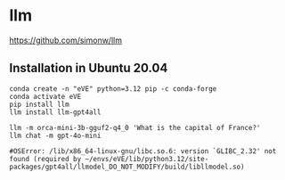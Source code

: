# llm
https://github.com/simonw/llm


## Installation in Ubuntu 20.04
```
conda create -n "eVE" python=3.12 pip -c conda-forge
conda activate eVE
pip install llm
llm install llm-gpt4all

llm -m orca-mini-3b-gguf2-q4_0 'What is the capital of France?'
llm chat -m gpt-4o-mini

#OSError: /lib/x86_64-linux-gnu/libc.so.6: version `GLIBC_2.32' not found (required by ~/envs/eVE/lib/python3.12/site-packages/gpt4all/llmodel_DO_NOT_MODIFY/build/libllmodel.so)
```



